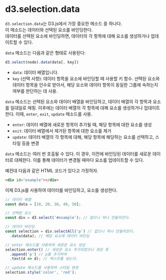 # d3.selection.data

`d3.selection.data`는 D3.js에서 가장 중요한 메소드 중 하나다.  
이 메소드는 데이터와 선택된 요소를 바인딩한다.  
데이터를 선택된 요소에 바인딩하면, 데이터의 각 항목에 대해 요소를 생성하거나 업데이트할 수 있다.

`data` 메소드는 다음과 같은 형태로 사용된다:

```javascript
d3.select(node).data(data[, key])
```

- `data`: 데이터 배열입니다.
- `key` (선택 사항): 데이터 항목을 요소에 바인딩할 때 사용할 키 함수. 선택된 요소와 데이터 항목을 인수로 받아서, 해당 요소와 데이터 항목이 동일한 그룹에 속하는지 여부를 판단하는 데 사용.

`data` 메소드는 선택된 요소와 데이터 배열을 바인딩하고, 데이터 배열의 각 항목과 요소를 일대일로 매핑. 이후에는 데이터 배열의 각 항목에 대해 요소를 생성하거나 업데이트한다. 이때, `enter`, `exit`, `update` 메소드를 사용.

- `enter`: 데이터 배열에 새로운 항목이 추가될 때, 해당 항목에 대한 요소를 생성
- `exit`: 데이터 배열에서 제거된 항목에 대한 요소를 제거
- `update`: 데이터 배열의 각 항목에 대해, 해당 항목에 해당하는 요소를 선택하고, 스타일 등을 변경

`data` 메소드는 여러 번 호출될 수 있다. 이 경우, 이전에 바인딩된 데이터를 새로운 데이터로 대체한다. 이를 통해 데이터가 변경될 때마다 요소를 업데이트할 수 있다.

예컨대 다음과 같은 HTML 코드가 있다고 가정하자.

```html
<div id="example"></div>
```

이제 D3.js를 사용하여 데이터를 바인딩하고, 요소를 생성한다.

```javascript
// 데이터 배열
const data = [10, 20, 30, 40, 50];

// 선택된 요소
const div = d3.select('#example'); // 없으니 하나 만들어진다.

// 데이터 바인딩
const selection = div.selectAll('p') // 없으니 하나 만들어진다.
  .data(data); // 해당 요소에 데이터 바인딩

// enter 메소드를 사용하여 새로운 요소 생성
selection.enter() // 새로운 요소 추가되었으니 생성 후
  .append('p') // p를 추가하여
  .text(d => d); // 텍스트를 넣는다.

// update 메소드를 사용하여 스타일 변경
selection.style('color', 'red');
```
